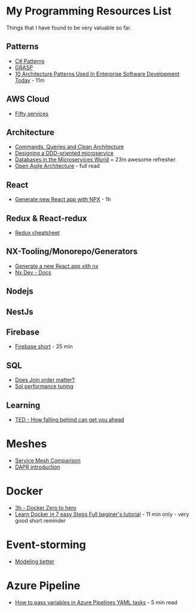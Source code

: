 # My Programming Resources List

Things that I have found to be very valuable so far.

## Patterns

* [C# Patterns](https://refactoring.guru/design-patterns/csharp)
* [GRASP](https://en.wikipedia.org/wiki/GRASP_(object-oriented_design))
* [10 Architecture Patterns Used In Enterprise Software Development Today](https://www.youtube.com/watch?v=BrT3AO8bVQY) - 11m

## AWS Cloud

* [Fifty services](https://www.youtube.com/watch?v=JIbIYCM48to)

## Architecture
* [Commands, Queries and Clean Architecture](https://www.youtube.com/watch?v=IRvDGPbxdTs)
* [Designing a DDD-oriented microservice](https://docs.microsoft.com/en-us/dotnet/architecture/microservices/microservice-ddd-cqrs-patterns/ddd-oriented-microservice)
* [Databases in the Microservices World](https://www.youtube.com/watch?v=-9Veoch50Bg) = 23m awesome refresher
* [Open Agile Architecture](https://pubs.opengroup.org/architecture/o-aa-standard/index.html) - full read

## React

* [Generate new React app with NPX](https://egghead.io/lessons/react-generate-a-new-react-app-with-nx) - 1h

## Redux & React-redux

* [Redux cheatsheet](https://devhints.io/redux)

## NX-Tooling/Monorepo/Generators

- [Generate a new React app xith nx](https://egghead.io/lessons/react-generate-a-new-react-app-with-nx)
- [Nx Dev - Docs](https://nx.dev/)


## Nodejs

## NestJs

## Firebase 

* [Firebase short](https://www.youtube.com/watch?v=q5J5ho7YUhA) - 25 min

## SQL

* [Does Join order matter?](https://www.youtube.com/watch?v=iIzdAJxedwE)
* [Sql performance tuning](https://www.youtube.com/watch?v=t2R0-xcKw44)

## Learning

*  [TED - How falling behind can get you ahead](https://www.youtube.com/watch?v=BQ2_BwqcFsc)

# Meshes

* [Service Mesh Comparison](https://servicemesh.es/)
* [DAPR introduction](https://blog.pipetail.io/posts/2020-01-29-dapr-introduction/)

# Docker

* [3h - Docker Zero to hero](https://www.youtube.com/watch?v=3c-iBn73dDE)
* [Learn Docker in 7 easy Steps Full beginer's tutorial](https://www.youtube.com/watch?v=gAkwW2tuIqE) - 11 min only - very good short reminder

# Event-storming

* [Modeling better](https://buildplease.com/pages/modeling-better/)

# Azure Pipeline

* [How to pass variables in Azure Pipelines YAML tasks](https://medium.com/microsoftazure/how-to-pass-variables-in-azure-pipelines-yaml-tasks-5c81c5d31763) - 5 min read
